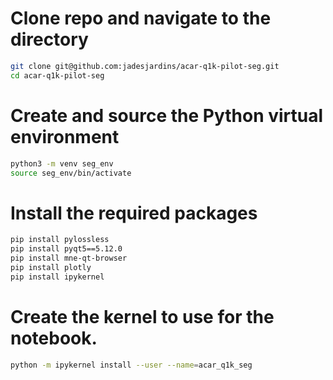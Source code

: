 
# Clone repo and navigate to the directory
```bash
git clone git@github.com:jadesjardins/acar-q1k-pilot-seg.git
cd acar-q1k-pilot-seg
```

# Create and source the Python virtual environment
```bash
python3 -m venv seg_env
source seg_env/bin/activate
```

# Install the required packages
```bash
pip install pylossless
pip install pyqt5==5.12.0
pip install mne-qt-browser
pip install plotly
pip install ipykernel
```

# Create the kernel to use for the notebook.
```bash
python -m ipykernel install --user --name=acar_q1k_seg
```
